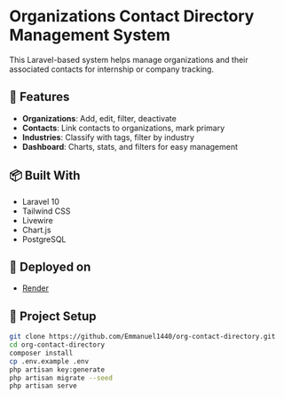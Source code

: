 # Organizations Contact Directory Management System

This Laravel-based system helps manage organizations and their associated contacts for internship or company tracking.

## 🔹 Features

- **Organizations**: Add, edit, filter, deactivate
- **Contacts**: Link contacts to organizations, mark primary
- **Industries**: Classify with tags, filter by industry
- **Dashboard**: Charts, stats, and filters for easy management

## 📦 Built With

- Laravel 10
- Tailwind CSS
- Livewire
- Chart.js
- PostgreSQL

## 🚀 Deployed on

- [Render](https://render.com)

## 📂 Project Setup

```bash
git clone https://github.com/Emmanuel1440/org-contact-directory.git
cd org-contact-directory
composer install
cp .env.example .env
php artisan key:generate
php artisan migrate --seed
php artisan serve
